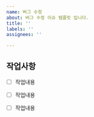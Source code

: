 ```yaml
---
name: 버그 수정
about: 버그 수정 이슈 템플릿 입니다.
title: ''
labels: ''
assignees: ''

---
```


## 작업사항

- [ ] 작업내용

- [ ] 작업내용

- [ ] 작업내용
